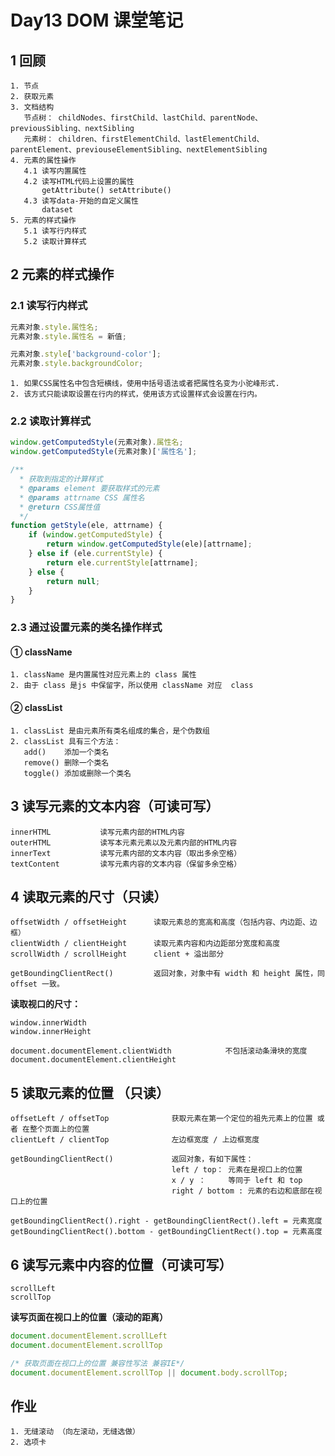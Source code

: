 # Day13 DOM 课堂笔记

## 1 回顾 

```
1. 节点
2. 获取元素
3. 文档结构
   节点树： childNodes、firstChild、lastChild、parentNode、previousSibling、nextSibling
   元素树： children、firstElementChild、lastElementChild、parentElement、previouseElementSibling、nextElementSibling
4. 元素的属性操作
   4.1 读写内置属性
   4.2 读写HTML代码上设置的属性 
       getAttribute() setAttribute()
   4.3 读写data-开始的自定义属性
       dataset
5. 元素的样式操作
   5.1 读写行内样式
   5.2 读取计算样式
```







## 2 元素的样式操作

### 2.1 读写行内样式

```js
元素对象.style.属性名;
元素对象.style.属性名 = 新值;

元素对象.style['background-color'];
元素对象.style.backgroundColor;
```

```
1. 如果CSS属性名中包含短横线，使用中括号语法或者把属性名变为小驼峰形式.
2. 该方式只能读取设置在行内的样式，使用该方式设置样式会设置在行内。
```

### 2.2 读取计算样式

```js
window.getComputedStyle(元素对象).属性名;
window.getComputedStyle(元素对象)['属性名'];
```

```js
/**
  * 获取到指定的计算样式
  * @params element 要获取样式的元素
  * @params attrname CSS 属性名
  * @return CSS属性值
  */
function getStyle(ele, attrname) {
    if (window.getComputedStyle) {
        return window.getComputedStyle(ele)[attrname];
    } else if (ele.currentStyle) {
        return ele.currentStyle[attrname];
    } else {
        return null;
    }
} 
```

### 2.3 通过设置元素的类名操作样式

#### ① className

```
1. className 是内置属性对应元素上的 class 属性
2. 由于 class 是js 中保留字，所以使用 className 对应  class
```

#### ② classList

```
1. classList 是由元素所有类名组成的集合，是个伪数组
2. classList 具有三个方法：
   add() 	添加一个类名
   remove() 删除一个类名
   toggle() 添加或删除一个类名
```





## 3 读写元素的文本内容（可读可写）

```
innerHTML			读写元素内部的HTML内容
outerHTML			读写本元素元素以及元素内部的HTML内容
innerText			读写元素内部的文本内容（取出多余空格）
textContent			读写元素内容的文本内容（保留多余空格）
```





## 4 读取元素的尺寸（只读）

```
offsetWidth / offsetHeight		读取元素总的宽高和高度（包括内容、内边距、边框）
clientWidth / clientHeight		读取元素内容和内边距部分宽度和高度
scrollWidth / scrollHeight		client + 溢出部分

getBoundingClientRect()			返回对象，对象中有 width 和 height 属性，同 offset 一致。
```

**读取视口的尺寸：**

```
window.innerWidth
window.innerHeight

document.documentElement.clientWidth			不包括滚动条滑块的宽度
document.documentElement.clientHeight
```





## 5 读取元素的位置 （只读）

```
offsetLeft / offsetTop				获取元素在第一个定位的祖先元素上的位置 或者 在整个页面上的位置
clientLeft / clientTop				左边框宽度 / 上边框宽度

getBoundingClientRect()				返回对象，有如下属性：
									left / top： 元素在是视口上的位置
									x / y ：     等同于 left 和 top
									right / bottom : 元素的右边和底部在视口上的位置
```

```
getBoundingClientRect().right - getBoundingClientRect().left = 元素宽度
getBoundingClientRect().bottom - getBoundingClientRect().top = 元素高度
```



## 6 读写元素中内容的位置（可读可写）

```
scrollLeft
scrollTop
```

**读写页面在视口上的位置（滚动的距离）**

```js
document.documentElement.scrollLeft
document.documentElement.scrollTop

/* 获取页面在视口上的位置 兼容性写法 兼容IE*/
document.documentElement.scrollTop || document.body.scrollTop;
```







## 作业

```
1. 无缝滚动 （向左滚动，无缝选做）
2. 选项卡
```

